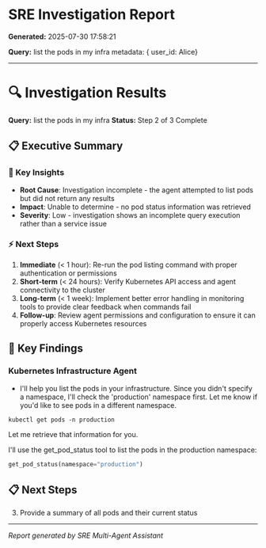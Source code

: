 # SRE Investigation Report

**Generated:** 2025-07-30 17:58:21

**Query:** list the pods in my infra metadata: { user_id: Alice}

---

# 🔍 Investigation Results

**Query:** list the pods in my infra
**Status:** Step 2 of 3 Complete

## 📋 Executive Summary

### 🎯 Key Insights
- **Root Cause**: Investigation incomplete - the agent attempted to list pods but did not return any results
- **Impact**: Unable to determine - no pod status information was retrieved
- **Severity**: Low - investigation shows an incomplete query execution rather than a service issue

### ⚡ Next Steps
1. **Immediate** (< 1 hour): Re-run the pod listing command with proper authentication or permissions
2. **Short-term** (< 24 hours): Verify Kubernetes API access and agent connectivity to the cluster
3. **Long-term** (< 1 week): Implement better error handling in monitoring tools to provide clear feedback when commands fail
4. **Follow-up**: Review agent permissions and configuration to ensure it can properly access Kubernetes resources

## 🎯 Key Findings

### Kubernetes Infrastructure Agent
- I'll help you list the pods in your infrastructure. Since you didn't specify a namespace, I'll check the 'production' namespace first. Let me know if you'd like to see pods in a different namespace.

```
kubectl get pods -n production
```

Let me retrieve that information for you.

I'll use the get_pod_status tool to list the pods in the production namespace:

```python
get_pod_status(namespace="production")
```

## 📋 Next Steps

3. Provide a summary of all pods and their current status


---
*Report generated by SRE Multi-Agent Assistant*
